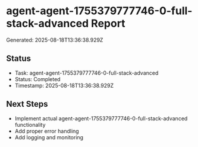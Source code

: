 # agent-agent-1755379777746-0-full-stack-advanced Report

Generated: 2025-08-18T13:36:38.929Z

## Status
- Task: agent-agent-1755379777746-0-full-stack-advanced
- Status: Completed
- Timestamp: 2025-08-18T13:36:38.929Z

## Next Steps
- Implement actual agent-agent-1755379777746-0-full-stack-advanced functionality
- Add proper error handling
- Add logging and monitoring
